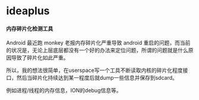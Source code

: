 # ideaplus

#### 内存碎片化检测工具

Android 最近跑 monkey 老报内存碎片化严重导致 android 重启的问题，而当前的状况是，无论上层底层都没有一个好的办法来定位问题，所谓的问题就是什么原因导致了碎片化如此严重。

所以，我的想法很简单，在userspace写一个工具不断读取内核的碎片化程度接口，然后当碎片化持续达到某一程度后就dump一些信息并保存到sdcard。

例如进程/线程的内存信息，ION的debug信息等。